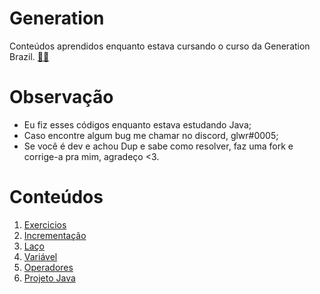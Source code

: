 # Generation

Conteúdos aprendidos enquanto estava cursando o curso da Generation Brazil. 
<a target='_blank' href="https://brazil.generation.org/">
👨‍🎓
</a>

# Observação

- Eu fiz esses códigos enquanto estava estudando Java;
- Caso encontre algum bug me chamar no discord, glwr#0005;
- Se você é dev e achou Dup e sabe como resolver,
faz uma fork e corrige-a pra mim, agradeço <3.


# Conteúdos
1. [Exercicios](/Java/br/com/generation/exercicios1/)
2. [Incrementação](/Java/br/com/generation/incremento/)
3. [Laço](/Java/br/com/generation/laco/)
4. [Variável](/Java/br/com/generation/variavel)
5. [Operadores](/Java/operadores/)
6. [Projeto Java](/Java/br/com/generation/projeto/)
